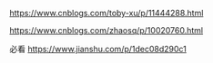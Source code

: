 https://www.cnblogs.com/toby-xu/p/11444288.html

https://www.cnblogs.com/zhaosq/p/10020760.html

必看
https://www.jianshu.com/p/1dec08d290c1